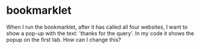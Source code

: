 # bookmarklet
When I run the bookmarklet, after it has called all four websites, I want to show a pop-up with the text: 'thanks for the query'.
In my code it shows the popup on the first tab. How can I change this?
